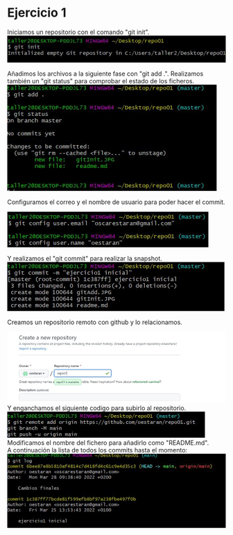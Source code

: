 # Ejercicio 1

Iniciamos un repositorio con el comando "git init".  
![image](gitInit.JPG)

Añadimos los archivos a la siguiente fase con "git add .". Realizamos también un "git status" para comprobar el estado de los ficheros.  
![image](gitAdd.JPG)  

Configuramos el correo y el nombre de usuario para poder hacer el commit.  

![image](gitConfig.JPG)

Y realizamos el "git commit" para realizar la snapshot.  
![image](gitCommit.JPG)

Creamos un repositorio remoto con github y lo relacionamos.

![image](gitrepoRemote.JPG)
Y enganchamos el siguiente codigo para subirlo al repositorio.
![image](gitpushremote.JPG)  
Modificamos el nombre del fichero para añadirlo como "README.md".  
A continuación la lista de todos los commits hasta el momento:  
![image](gitlog.JPG)